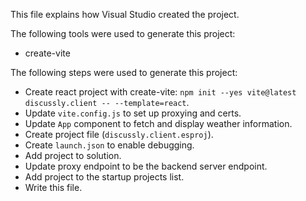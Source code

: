 This file explains how Visual Studio created the project.

The following tools were used to generate this project:
- create-vite

The following steps were used to generate this project:
- Create react project with create-vite: `npm init --yes vite@latest discussly.client -- --template=react`.
- Update `vite.config.js` to set up proxying and certs.
- Update `App` component to fetch and display weather information.
- Create project file (`discussly.client.esproj`).
- Create `launch.json` to enable debugging.
- Add project to solution.
- Update proxy endpoint to be the backend server endpoint.
- Add project to the startup projects list.
- Write this file.
